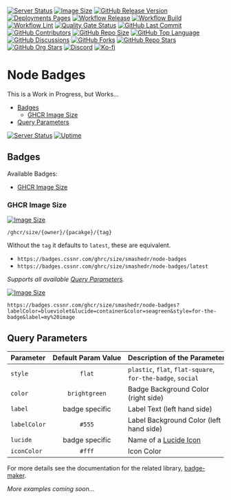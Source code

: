 [![Server Status](https://img.shields.io/website?url=https%3A%2F%2Fbadges.cssnr.com%2F&up_message=online&down_message=offline&logo=nodedotjs&logoColor=white&label=server)](https://badges.cssnr.com/)
[![Image Size](https://badges.cssnr.com/ghcr/size/smashedr/node-badges)](https://github.com/smashedr/node-badges/pkgs/container/node-badges)
[![GitHub Release Version](https://img.shields.io/github/v/release/smashedr/node-badges?logo=github)](https://github.com/smashedr/node-badges/releases/latest)
[![Deployments Pages](https://img.shields.io/github/deployments/smashedr/node-badges/swarm?logo=portainer&logoColor=white&label=swarm)](https://github.com/smashedr/node-badges/deployments/swarm)
[![Workflow Release](https://img.shields.io/github/actions/workflow/status/smashedr/node-badges/release.yaml?logo=cachet&label=release)](https://github.com/smashedr/node-badges/actions/workflows/release.yaml)
[![Workflow Build](https://img.shields.io/github/actions/workflow/status/smashedr/node-badges/build.yaml?logo=cachet&label=build)](https://github.com/smashedr/node-badges/actions/workflows/build.yaml)
[![Workflow Lint](https://img.shields.io/github/actions/workflow/status/smashedr/node-badges/lint.yaml?logo=cachet&label=lint)](https://github.com/smashedr/node-badges/actions/workflows/lint.yaml)
[![Quality Gate Status](https://sonarcloud.io/api/project_badges/measure?project=smashedr_node-badges&metric=alert_status)](https://sonarcloud.io/summary/new_code?id=smashedr_node-badges)
[![GitHub Last Commit](https://img.shields.io/github/last-commit/smashedr/node-badges?logo=github&label=updated)](https://github.com/smashedr/node-badges/pulse)
[![GitHub Contributors](https://img.shields.io/github/contributors-anon/smashedr/node-badges?logo=github)](https://github.com/smashedr/node-badges/graphs/contributors)
[![GitHub Repo Size](https://img.shields.io/github/repo-size/smashedr/node-badges?logo=bookstack&logoColor=white&label=repo%20size)](https://github.com/smashedr/node-badges?tab=readme-ov-file#readme)
[![GitHub Top Language](https://img.shields.io/github/languages/top/smashedr/node-badges?logo=htmx)](https://github.com/smashedr/node-badges/tree/master/src)
[![GitHub Discussions](https://img.shields.io/github/discussions/smashedr/node-badges?logo=github)](https://github.com/smashedr/node-badges/discussions)
[![GitHub Forks](https://img.shields.io/github/forks/smashedr/node-badges?style=flat&logo=github)](https://github.com/smashedr/node-badges/forks)
[![GitHub Repo Stars](https://img.shields.io/github/stars/smashedr/node-badges?style=flat&logo=github)](https://github.com/smashedr/node-badges/stargazers)
[![GitHub Org Stars](https://img.shields.io/github/stars/cssnr?style=flat&logo=github&label=org%20stars)](https://cssnr.github.io/)
[![Discord](https://img.shields.io/discord/899171661457293343?logo=discord&logoColor=white&label=discord&color=7289da)](https://discord.gg/wXy6m2X8wY)
[![Ko-fi](https://img.shields.io/badge/Ko--fi-72a5f2?logo=kofi&label=support)](https://ko-fi.com/cssnr)

# Node Badges

This is a Work in Progress, but Works...

- [Badges](#badges)
  - [GHCR Image Size](#ghcr-image-size)
- [Query Parameters](#query-parameters)

[![Server Status](https://img.shields.io/website?url=https%3A%2F%2Fbadges.cssnr.com%2F&up_message=online&down_message=offline&style=for-the-badge&logo=nodedotjs&logoColor=white&label=server)](https://badges.cssnr.com/)
[![Uptime](https://badges.cssnr.com/uptime?style=for-the-badge)](https://badges.cssnr.com/)

## Badges

Available Badges:

- [GHCR Image Size](#ghcr-image-size)

### GHCR Image Size

[![Image Size](https://badges.cssnr.com/ghcr/size/smashedr/node-badges)](https://github.com/smashedr/node-badges/pkgs/container/node-badges)

`/ghcr/size/{owner}/{pacakge}/{tag}`

Without the `tag` it defaults to `latest`, these are equivalent.

- `https://badges.cssnr.com/ghrc/size/smashedr/node-badges`
- `https://badges.cssnr.com/ghrc/size/smashedr/node-badges/latest`

_Supports all available [Query Parameters](#query-parameters)._

[![Image Size](https://badges.cssnr.com/ghcr/size/smashedr/node-badges?labelColor=blueviolet&lucide=container&color=seagreen&style=for-the-badge&label=my%20image)](#query-parameters)

```text
https://badges.cssnr.com/ghcr/size/smashedr/node-badges?labelColor=blueviolet&lucide=container&color=seagreen&style=for-the-badge&label=my%20image
```

## Query Parameters

| Parameter    | Default&nbsp;Param&nbsp;Value | Description&nbsp;of&nbsp;the&nbsp;Parameter                 |
| :----------- | :---------------------------: | :---------------------------------------------------------- |
| `style`      |            `flat`             | `plastic`, `flat`, `flat-square`, `for-the-badge`, `social` |
| `color`      |         `brightgreen`         | Badge Background Color (right side)                         |
| `label`      |        badge specific         | Label Text (left hand side)                                 |
| `labelColor` |            `#555`             | Label Background Color (left hand side)                     |
| `lucide`     |        badge specific         | Name of a [Lucide Icon](https://lucide.dev/icons/)          |
| `iconColor`  |            `#fff`             | Icon Color                                                  |

For more details see the documentation for the related library, [badge-maker](https://www.npmjs.com/package/badge-maker).

_More examples coming soon..._
